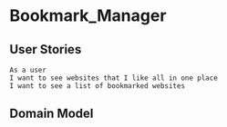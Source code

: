 # Bookmark_Manager
## User Stories
```
As a user
I want to see websites that I like all in one place
I want to see a list of bookmarked websites
```
## Domain Model
